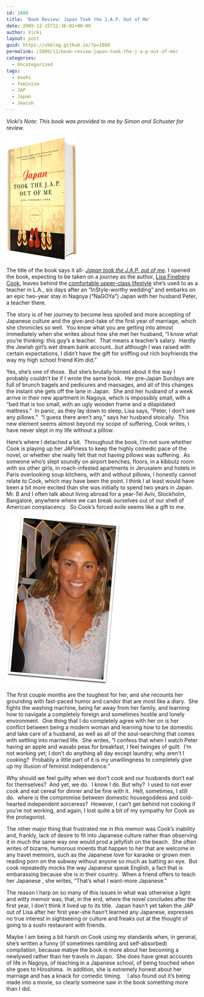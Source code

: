 ```yaml
---
id: 1880
title: 'Book Review: Japan Took the J.A.P. Out of Me'
date: 2009-12-15T22:36:01+00:00
author: Vicki
layout: post
guid: https://vkblog.github.io/?p=1880
permalink: /2009/12/book-review-japan-took-the-j-a-p-out-of-me/
categories:
  - Uncategorized
tags:
  - books
  - feminism
  - JAP
  - Japan
  - Jewish
---
```

_Vicki&#8217;s Note: This book was provided to me by Simon and Schuster for review._ 

[<img class="aligncenter size-full wp-image-1893" title="japan jap" src="https://raw.githubusercontent.com/vkblog/vkblog.github.io/master/public/img/2009/12/japan-jap.png" alt="japan jap" width="188" height="325" />](https://raw.githubusercontent.com/vkblog/vkblog.github.io/master/public/img/2009/12/japan-jap.png)

The title of the book says it all- [_Japan took the J.A.P. out of me_](http://www.amazon.com/Japan-Took-J-P-Out/dp/1439110034). I opened the book, expecting to be taken on a journey as the author, [Lisa Fineberg Cook](http://www.lisafinebergcook.com/), leaves behind the [comfortable upper-class lifestyle](http://en.wikipedia.org/wiki/Jewish-American_princess) she&#8217;s used to as a teacher in L.A., six days after an &#8220;InStyle-worthy wedding&#8221; and embarks on an epic two-year stay in Nagoya (&#8220;NaGOYa&#8221;) Japan with her husband Peter, a teacher there.

The story is of her journey to become less spoiled and more accepting of Japanese culture and the give-and-take of the first year of marriage, which she chronicles so well.  You know what you are getting into almost immediately when she writes about how she met her husband, &#8220;I know what you&#8217;re thinking: this guy&#8217;s a teacher.  That means a teacher&#8217;s salary.  Hardly the Jewish girl&#8217;s wet dream bank account&#8230;but although I was raised with certain expectations, I didn&#8217;t have the gift for sniffing out rich boyfriends the way my high school friend Kim did.&#8221;

Yes, she&#8217;s one of those.  But she&#8217;s brutally honest about it the way I probably couldn&#8217;t be if I wrote the same book.  Her pre-Japan Sundays are full of brunch bagels and pedicures and massages, and all of this changes the instant she gets off the lane in Japan.  She and her husband of a week arrive in their new apartment in Nagoya, which is impossibly small, with a &#8220;bed that is too small, with an ugly wooden frame and a dilapidated mattress.&#8221;  In panic, as they lay down to sleep, Lisa says, &#8220;Peter, I don&#8217;t see any pillows.&#8221;  &#8220;I guess there aren&#8217;t any,&#8221; says her husband stoically.  This new element seems almost beyond my scope of suffering, Cook writes, I have never slept in my life without a pillow.

Here&#8217;s where I detached a bit.  Throughout the book, I&#8217;m not sure whether Cook is playing up her JAPiness to keep the highly comedic pace of the novel, or whether she really felt that not having pillows was suffering.  As someone who&#8217;s slept soundly on airport benches, floors, in a kibbutz room with six other girls, in roach-infested apartments in Jerusalem and hotels in Paris overlooking soup kitchens, with and without pillows, I honestly cannot relate to Cook, which may have been the point. I think I at least would have been a bit more excited than she was initially to spend two years in Japan.  Mr. B and I often talk about living abroad for a year-Tel Aviv, Stockholm, Bangalore, anywhere where we can break ourselves out of our shell of American complacency.  So Cook&#8217;s forced exile seems like a gift to me.

[<img class="aligncenter size-full wp-image-1895" title="lisafeinbergcook" src="https://raw.githubusercontent.com/vkblog/vkblog.github.io/master/public/img/2009/12/lisafeinbergcook.jpg" alt="lisafeinbergcook" width="301" height="444" />](https://raw.githubusercontent.com/vkblog/vkblog.github.io/master/public/img/2009/12/lisafeinbergcook.jpg)

The first couple months are the toughest for her, and she recounts her grounding with fast-paced humor and candor that are most like a diary.  She fights the washing machine, being far away from her family, and learning how to navigate a completely foreign and sometimes hostile and lonely environment.  One thing that I do completely agree with her on is her conflict between being a modern woman and learning how to be domestic and take care of a husband, as well as all of the soul-searching that comes with settling into married life.  She writes, &#8220;I confess that when I watch Peter having an apple and wasabi peas for breakfast, I feel twinges of guilt.  I&#8217;m not working yet; I don&#8217;t do anything all day except laundry; why aren&#8217;t I cooking?  Probably a little part of it is my unwillingness to completely give up my illusion of feminist independence.&#8221;

Why should we feel guilty when we don&#8217;t cook and our husbands don&#8217;t eat for themselves?  And yet, we do.  I know I do. But why?  I used to not ever cook and eat cereal for dinner and be fine with it.  Hell, sometimes, I still do.  where is the compromise between domestic housegoddess and cold-hearted independent sorceress?  However, I can&#8217;t get behind not cooking if you&#8217;re not working, and again, I lost quite a bit of my sympathy for Cook as the protagonist.

The other major thing that frustrated me in this memoir was Cook&#8217;s inability and, frankly, lack of desire to fit into Japanese culture rather than observing it in much the same way one would prod a jellyfish on the beach.  She often writes of bizarre, humorous moents that happen to her that are welcome in any travel memoirs, such as the Japanese love for karaoke or grown men reading porn on the subway without anyone so much as batting an eye.  But cook repeatedly mocks the way Japanese speak English, a fact that is embarassing because she is in their country.  When a friend offers to teach her Japanese , she writes, &#8220;That&#8217;s what I want-more Japanese.&#8221;

The reason I harp on so many of this issues in what was otherwise a light and witty memoir was, that, in the end, where the novel concludes after the first year, I don&#8217;t think it lived up to its title.  Japan hasn&#8217;t yet taken the JAP out of Lisa after her first year-she hasn&#8217;t learned any Japanese, expresses no true interest in sightseeing or culture and freaks out at the thought of going to a sushi restaurant with friends.

Maybe I am being a bit harsh on Cook using my standards when, in general, she&#8217;s written a funny (if sometimes rambling and self-absorbed) compilation, because mabye the book is more about her becoming a newlywed rather than her travels in Japan.  She does have great accounts of life in Nagoya, of teaching in a Japanese school, of being touched when she goes to Hiroshima.  In addition, she is extremely honest about her marriage and has a knack for comedic timing.    I also found out it&#8217;s being made into a movie, so clearly someone saw in the book something more than I did.